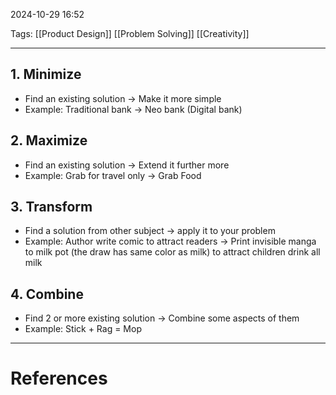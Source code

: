 2024-10-29 16:52

Tags: [[Product Design]] [[Problem Solving]] [[Creativity]]

---


## 1. Minimize
- Find an existing solution -> Make it more simple
- Example: Traditional bank -> Neo bank (Digital bank)
## 2. Maximize
- Find an existing solution -> Extend it further more
- Example: Grab for travel only -> Grab Food
## 3. Transform
- Find a solution from other subject -> apply it to your problem
- Example: Author write comic to attract readers -> Print invisible manga to milk pot (the draw has same color as milk) to attract children drink all milk
## 4. Combine
- Find 2 or more existing solution -> Combine some aspects of them
- Example: Stick + Rag = Mop

---
# References